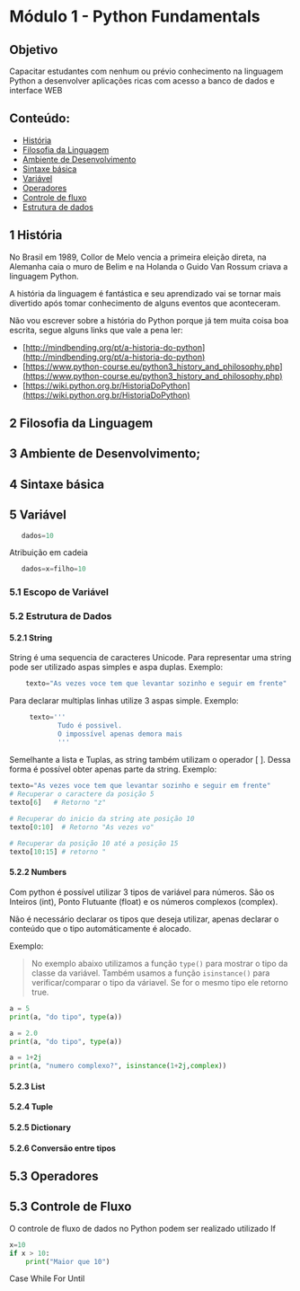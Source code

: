 # Módulo 1  - Python Fundamentals

## Objetivo
Capacitar estudantes com nenhum ou prévio conhecimento na linguagem Python a desenvolver aplicações ricas com acesso a banco de dados e interface WEB

## Conteúdo:
   - [História](#historia)
   - [Filosofia da Linguagem](#conceitodalinguagem)
   - [Ambiente de Desenvolvimento](#ambientededesenvolvimento)
   - [Sintaxe básica](#sintaxebasica)
   - [Variável](#variavel)
   - [Operadores](#operadores)
   - [Controle de fluxo](#controlefluxo)
   - [Estrutura de dados](#estruturadedados)


## 1 História
No Brasil em 1989, Collor de Melo vencia a primeira eleição direta, na Alemanha caia o muro de Belim e na Holanda o Guido Van Rossum criava a linguagem Python.

A história da linguagem é fantástica e seu aprendizado vai se tornar mais divertido após tomar conhecimento de alguns eventos que aconteceram.

Não vou escrever sobre a história do Python porque já tem muita coisa boa escrita, segue alguns links que vale a pena ler:

* [http://mindbending.org/pt/a-historia-do-python](http://mindbending.org/pt/a-historia-do-python)
* [https://www.python-course.eu/python3_history_and_philosophy.php](https://www.python-course.eu/python3_history_and_philosophy.php)
* [https://wiki.python.org.br/HistoriaDoPython](https://wiki.python.org.br/HistoriaDoPython)

## 2 Filosofia da Linguagem
## 3 Ambiente de Desenvolvimento;
## 4 Sintaxe básica
## 5 Variável
```python
   dados=10
```
Atribuição em cadeia
```python
   dados=x=filho=10
```
### 5.1 Escopo de Variável
### 5.2 Estrutura de Dados
   #### 5.2.1 String 
   String é uma sequencia de caracteres Unicode. Para representar uma string pode ser utilizado aspas simples e aspa duplas.
   Exemplo:
   ```python
       texto="As vezes voce tem que levantar sozinho e seguir em frente"
   ```
   Para declarar multiplas linhas utilize 3 aspas simple.
   Exemplo:
   ```python
        texto='''
               Tudo é possivel. 
               O impossível apenas demora mais
               '''
   ```
  Semelhante a lista e Tuplas, as string também utilizam o operador [ ]. Dessa forma é possível obter apenas parte da string.
  Exemplo:
  ```python
  texto="As vezes voce tem que levantar sozinho e seguir em frente" 
  # Recuperar o caractere da posição 5
  texto[6]   # Retorno "z"
   
  # Recuperar do inicio da string ate posição 10
  texto[0:10]  # Retorno "As vezes vo"
  
  # Recuperar da posição 10 até a posição 15
  texto[10:15] # retorno "
  ```
   
   #### 5.2.2 Numbers
   Com python é possível utilizar 3 tipos de variável para números. São os Inteiros (int), Ponto Flutuante (float) e os números complexos (complex).
   
   Não é necessário declarar os tipos que deseja utilizar, apenas declarar o conteúdo que o tipo automáticamente é alocado.
   
   Exemplo:
   
  
  > No exemplo abaixo utilizamos a função `type()` para mostrar o tipo da classe da variável. Também usamos a função `isinstance()` para verificar/comparar o tipo da váriavel. Se for o mesmo tipo ele retorno true.
  
```python
a = 5
print(a, "do tipo", type(a))

a = 2.0
print(a, "do tipo", type(a))

a = 1+2j
print(a, "numero complexo?", isinstance(1+2j,complex))
```
   #### 5.2.3 List
   #### 5.2.4 Tuple
   #### 5.2.5 Dictionary
   #### 5.2.6 Conversão entre tipos

## 5.3 Operadores
## 5.3 Controle de Fluxo
O controle de fluxo de dados no Python podem ser realizado utilizado
If
```python
x=10
if x > 10:
    print("Maior que 10")
```   
Case
While
For
Until

